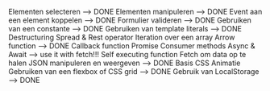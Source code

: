 Elementen selecteren --> DONE
Elementen manipuleren --> DONE
Event aan een element koppelen --> DONE
Formulier valideren --> DONE
Gebruiken van een constante --> DONE
Gebruiken van template literals --> DONE
Destructuring
Spread & Rest operator
Iteration over een array
Arrow function --> DONE
Callback function
Promise
Consumer methods
Async & Await --> use it with fetch!!!
Self executing function
Fetch om data op te halen 
JSON manipuleren en weergeven --> DONE
Basis CSS Animatie 
Gebruiken van een flexbox of CSS grid --> DONE
Gebruik van LocalStorage --> DONE
